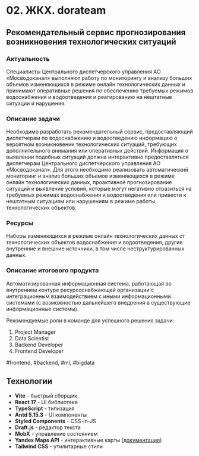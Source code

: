 # 02. ЖКХ. dorateam

## Рекомендательный сервис прогнозирования возникновения технологических ситуаций

### Актуальность
Специалисты Центрального диспетчерского управления АО «Мосводоканал» выполняют работу по мониторингу и анализу больших объемов изменяющихся в режиме онлайн технологических данных и принимают оперативные решения по обеспечению требуемых режимов водоснабжения и водоотведения и реагированию на нештатные ситуации и нарушения.

### Описание задачи
Необходимо разработать рекомендательный сервис, предоставляющий диспетчерам по водоснабжению и водоотведению информацию о вероятном возникновении технологических ситуаций, требующих дополнительного внимания или оперативных действий.
Информация о выявлении подобных ситуаций должна интерактивно предоставляться диспетчерам Центрального диспетчерского управления АО «Мосводоканал».
Для этого необходимо реализовать автоматический мониторинг и анализ больших объемов изменяющихся в режиме онлайн технологических данных, проактивное прогнозирование ситуаций и выявление условий, которые могут негативно отразиться на требуемых режимах водоснабжения и водоотведения или привести к нештатным ситуациям или нарушениям в режиме работы технологических объектов.

### Ресурсы
Наборы изменяющихся в режиме онлайн технологических данных от технологических объектов водоснабжения и водоотведения, другие внутренние и внешние источники, в том числе неструктурированных данных.

### Описание итогового продукта
Автоматизированная информационная система, работающая во внутреннем контуре ресурсоснабжающей организации с интеграционным взаимодействием с иными информационными системами (с возможностью дальнейшего внедрения в существующие информационные системы).

Рекомендуемые роли в команде для успешного решения задачи:

1. Project Manager
2. Data Scientist
3. Backend Developer
4. Frontend Developer

#frontend, #backend, #ml, #bigdata

## Технологии

- **Vite** - быстрый сборщик
- **React 17** - UI библиотека
- **TypeScript** - типизация
- **Antd 5.15.3** - UI компоненты
- **Styled Components** - CSS-in-JS
- **Draft.js** - редактор текста
- **MobX** - управление состоянием
- **Yandex Maps API** - интерактивные карты ([документация](https://yandex.ru/maps-api/docs/js-api/index.html))
- **Tailwind CSS** - утилитарные стили
